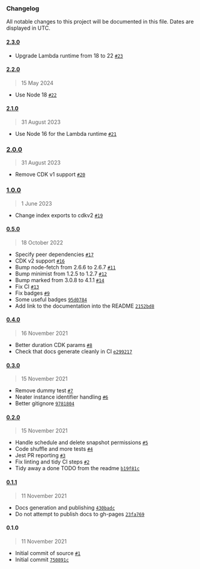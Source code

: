 ### Changelog

All notable changes to this project will be documented in this file. Dates are displayed in UTC.

#### [2.3.0](https://github.com/isotoma/aurora-snapshot-copier-cdk/compare/2.2.0...2.3.0)

- Upgrade Lambda runtime from 18 to 22 [`#23`](https://github.com/isotoma/aurora-snapshot-copier-cdk/pull/23)

#### [2.2.0](https://github.com/isotoma/aurora-snapshot-copier-cdk/compare/2.1.0...2.2.0)

> 15 May 2024

- Use Node 18 [`#22`](https://github.com/isotoma/aurora-snapshot-copier-cdk/pull/22)

#### [2.1.0](https://github.com/isotoma/aurora-snapshot-copier-cdk/compare/2.0.0...2.1.0)

> 31 August 2023

- Use Node 16 for the Lambda runtime [`#21`](https://github.com/isotoma/aurora-snapshot-copier-cdk/pull/21)

### [2.0.0](https://github.com/isotoma/aurora-snapshot-copier-cdk/compare/1.0.0...2.0.0)

> 31 August 2023

- Remove CDK v1 support [`#20`](https://github.com/isotoma/aurora-snapshot-copier-cdk/pull/20)

### [1.0.0](https://github.com/isotoma/aurora-snapshot-copier-cdk/compare/0.5.0...1.0.0)

> 1 June 2023

- Change index exports to cdkv2 [`#19`](https://github.com/isotoma/aurora-snapshot-copier-cdk/pull/19)

#### [0.5.0](https://github.com/isotoma/aurora-snapshot-copier-cdk/compare/0.4.0...0.5.0)

> 18 October 2022

- Specify peer dependencies [`#17`](https://github.com/isotoma/aurora-snapshot-copier-cdk/pull/17)
- CDK v2 support [`#16`](https://github.com/isotoma/aurora-snapshot-copier-cdk/pull/16)
- Bump node-fetch from 2.6.6 to 2.6.7 [`#11`](https://github.com/isotoma/aurora-snapshot-copier-cdk/pull/11)
- Bump minimist from 1.2.5 to 1.2.7 [`#12`](https://github.com/isotoma/aurora-snapshot-copier-cdk/pull/12)
- Bump marked from 3.0.8 to 4.1.1 [`#14`](https://github.com/isotoma/aurora-snapshot-copier-cdk/pull/14)
- Fix CI [`#13`](https://github.com/isotoma/aurora-snapshot-copier-cdk/pull/13)
- Fix badges [`#9`](https://github.com/isotoma/aurora-snapshot-copier-cdk/pull/9)
- Some useful badges [`95d0784`](https://github.com/isotoma/aurora-snapshot-copier-cdk/commit/95d078421f25bdf2d0da6da1b1a4a0ab276bfe26)
- Add link to the documentation into the README [`2152bd8`](https://github.com/isotoma/aurora-snapshot-copier-cdk/commit/2152bd8020f1f6846d69c0eeba29868afcbc22ed)

#### [0.4.0](https://github.com/isotoma/aurora-snapshot-copier-cdk/compare/0.3.0...0.4.0)

> 16 November 2021

- Better duration CDK params [`#8`](https://github.com/isotoma/aurora-snapshot-copier-cdk/pull/8)
- Check that docs generate cleanly in CI [`e299217`](https://github.com/isotoma/aurora-snapshot-copier-cdk/commit/e2992171555c70cea5ac323d041ae008c95df27d)

#### [0.3.0](https://github.com/isotoma/aurora-snapshot-copier-cdk/compare/0.2.0...0.3.0)

> 15 November 2021

- Remove dummy test [`#7`](https://github.com/isotoma/aurora-snapshot-copier-cdk/pull/7)
- Neater instance identifier handling [`#6`](https://github.com/isotoma/aurora-snapshot-copier-cdk/pull/6)
- Better gitignore [`9781804`](https://github.com/isotoma/aurora-snapshot-copier-cdk/commit/9781804633aa18fb356a8cc758c14221533af170)

#### [0.2.0](https://github.com/isotoma/aurora-snapshot-copier-cdk/compare/0.1.1...0.2.0)

> 15 November 2021

- Handle schedule and delete snapshot permissions [`#5`](https://github.com/isotoma/aurora-snapshot-copier-cdk/pull/5)
- Code shuffle and more tests [`#4`](https://github.com/isotoma/aurora-snapshot-copier-cdk/pull/4)
- Jest PR reporting [`#3`](https://github.com/isotoma/aurora-snapshot-copier-cdk/pull/3)
- Fix linting and tidy CI steps [`#2`](https://github.com/isotoma/aurora-snapshot-copier-cdk/pull/2)
- Tidy away a done TODO from the readme [`b19f81c`](https://github.com/isotoma/aurora-snapshot-copier-cdk/commit/b19f81c56e8f419b854ba32123818505ad65338a)

#### [0.1.1](https://github.com/isotoma/aurora-snapshot-copier-cdk/compare/0.1.0...0.1.1)

> 11 November 2021

- Docs generation and publishing [`430badc`](https://github.com/isotoma/aurora-snapshot-copier-cdk/commit/430badcc995d42444c924d2ed4d107670792f3dd)
- Do not attempt to publish docs to gh-pages [`23fa769`](https://github.com/isotoma/aurora-snapshot-copier-cdk/commit/23fa769c8c29c69703c8614f205e7f9de91da6a5)

#### 0.1.0

> 11 November 2021

- Initial commit of source [`#1`](https://github.com/isotoma/aurora-snapshot-copier-cdk/pull/1)
- Initial commit [`750891c`](https://github.com/isotoma/aurora-snapshot-copier-cdk/commit/750891cf04050dd5e9d83dbfc6fe9f7f45507213)
